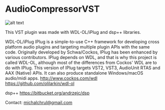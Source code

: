 # AudioCompressorVST
![alt text](https://i.imgur.com/vxbzQaW.png)

This VST plugin was made with WDL-OL/iPlug and dsp++ libraries.

WDL-OL/iPlug
IPlug is a simple-to-use C++ framework for developing cross platform audio plugins and targeting multiple plugin APIs with the same code. Originally developed by Schwa/Cockos, IPlug has been enhanced by various contributors. IPlug depends on WDL, and that is why this project is called WDL-OL, although most of the differences from Cockos' WDL are to do with IPlug. This version of IPlug targets VST2, VST3, AudioUnit RTAS and AAX (Native) APIs. It can also produce standalone Windows/macOS audio/midi apps.
http://www.cockos.com/wdl
https://github.com/olilarkin/wdl-ol

dsp++
https://bitbucket.org/andrzejc/dsp

Contact: michalchrul@gmail.com
